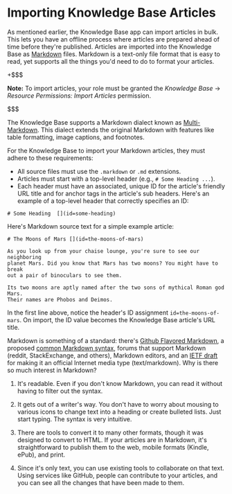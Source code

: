 # Importing Knowledge Base Articles

As mentioned earlier, the Knowledge Base app can import articles in bulk. This 
lets you have an offline process where articles are prepared ahead of time 
before they're published. Articles are imported into the Knowledge Base as 
[Markdown](http://commonmark.org) files. Markdown is a text-only file format
that is easy to read, yet supports all the things you'd need to do to format
your articles. 

+$$$

**Note:** To import articles, your role must be granted the *Knowledge Base* 
&rarr; *Resource Permissions: Import Articles* permission.

$$$

The Knowledge Base supports a Markdown dialect known as 
[Multi-Markdown](http://fletcher.github.io/MultiMarkdown-4/). 
This dialect extends the original Markdown with features like table formatting, 
image captions, and footnotes. 

For the Knowledge Base to import your Markdown articles, they must adhere to
these requirements: 

-   All source files must use the `.markdown` or `.md` extensions.
-   Articles must start with a top-level header (e.g., `# Some Heading ...`). 
-   Each header must have an associated, unique ID for the article's friendly 
    URL title and for anchor tags in the article's sub headers. Here's an 
    example of a top-level header that correctly specifies an ID: 

  `# Some Heading  [](id=some-heading)`

Here's Markdown source text for a simple example article: 

    # The Moons of Mars [](id=the-moons-of-mars)

    As you look up from your chaise lounge, you're sure to see our neighboring
    planet Mars. Did you know that Mars has two moons? You might have to break 
    out a pair of binoculars to see them.

    Its two moons are aptly named after the two sons of mythical Roman god Mars.
    Their names are Phobos and Deimos. 

In the first line above, notice the header's ID assignment
`id=the-moons-of-mars`. On import, the ID value becomes the Knowledge Base
article's URL title. 

Markdown is something of a standard: there's 
[Github Flavored Markdown](https://help.github.com/articles/github-flavored-markdown), 
a proposed 
[common Markdown syntax](http://www.commonmark.org), 
forums that support Markdown (reddit, StackExchange, and others), Markdown
editors, and an 
[IETF draft](https://tools.ietf.org/html/rfc7763) 
for making it an official Internet media type (text/markdown). Why is there so 
much interest in Markdown? 

1.  It's readable. Even if you don't know Markdown, you can read it without
    having to filter out the syntax. 

2.  It gets out of a writer's way. You don't have to worry about mousing to
    various icons to change text into a heading or create bulleted lists. Just 
    start typing. The syntax is very intuitive. 

3.  There are tools to convert it to many other formats, though it was designed 
    to convert to HTML. If your articles are in Markdown, it's straightforward 
    to publish them to the web, mobile formats (Kindle, ePub), and print. 

4.  Since it's only text, you can use existing tools to collaborate on that
    text. Using services like GitHub, people can contribute to your articles, 
    and you can see all the changes that have been made to them. 
